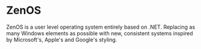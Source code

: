 # ZenOS
ZenOS is a user level operating system entirely based on .NET. Replacing as many Windows elements as possible with new, consistent systems inspired by Microsoft's, Apple's and Google's styling.
